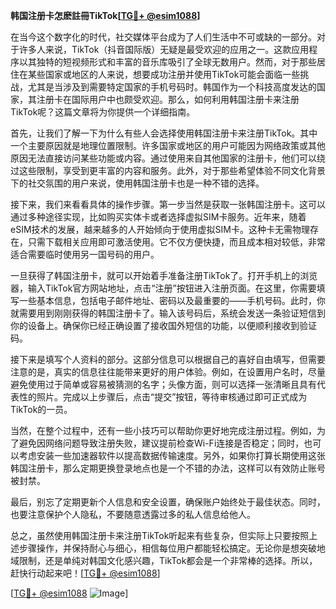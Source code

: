 **韩国注册卡怎麽註冊TikTok[[TG💪+ @esim1088](https://t.me/s/esim1088)]**

在当今这个数字化的时代，社交媒体平台成为了人们生活中不可或缺的一部分。对于许多人来说，TikTok（抖音国际版）无疑是最受欢迎的应用之一。这款应用程序以其独特的短视频形式和丰富的音乐库吸引了全球无数用户。然而，对于那些居住在某些国家或地区的人来说，想要成功注册并使用TikTok可能会面临一些挑战，尤其是当涉及到需要特定国家的手机号码时。韩国作为一个科技高度发达的国家，其注册卡在国际用户中也颇受欢迎。那么，如何利用韩国注册卡来注册TikTok呢？这篇文章将为你提供一个详细指南。

首先，让我们了解一下为什么有些人会选择使用韩国注册卡来注册TikTok。其中一个主要原因就是地理位置限制。许多国家或地区的用户可能因为网络政策或其他原因无法直接访问某些功能或内容。通过使用来自其他国家的注册卡，他们可以绕过这些限制，享受到更丰富的内容和服务。此外，对于那些希望体验不同文化背景下的社交氛围的用户来说，使用韩国注册卡也是一种不错的选择。

接下来，我们来看看具体的操作步骤。第一步当然是获取一张韩国注册卡。这可以通过多种途径实现，比如购买实体卡或者选择虚拟SIM卡服务。近年来，随着eSIM技术的发展，越来越多的人开始倾向于使用虚拟SIM卡。这种卡无需物理存在，只需下载相关应用即可激活使用。它不仅方便快捷，而且成本相对较低，非常适合需要临时使用另一国号码的用户。

一旦获得了韩国注册卡，就可以开始着手准备注册TikTok了。打开手机上的浏览器，输入TikTok官方网站地址，点击“注册”按钮进入注册页面。在这里，你需要填写一些基本信息，包括电子邮件地址、密码以及最重要的——手机号码。此时，你就需要用到刚刚获得的韩国注册卡了。输入该号码后，系统会发送一条验证短信到你的设备上。确保你已经正确设置了接收国外短信的功能，以便顺利接收到验证码。

接下来是填写个人资料的部分。这部分信息可以根据自己的喜好自由填写，但需要注意的是，真实的信息往往能带来更好的用户体验。例如，在设置用户名时，尽量避免使用过于简单或容易被猜测的名字；头像方面，则可以选择一张清晰且具有代表性的照片。完成以上步骤后，点击“提交”按钮，等待审核通过即可正式成为TikTok的一员。

当然，在整个过程中，还有一些小技巧可以帮助你更好地完成注册过程。例如，为了避免因网络问题导致注册失败，建议提前检查Wi-Fi连接是否稳定；同时，也可以考虑安装一些加速器软件以提高数据传输速度。另外，如果你打算长期使用这张韩国注册卡，那么定期更换登录地点也是一个不错的办法，这样可以有效防止账号被封禁。

最后，别忘了定期更新个人信息和安全设置，确保账户始终处于最佳状态。同时，也要注意保护个人隐私，不要随意透露过多的私人信息给他人。

总之，虽然使用韩国注册卡来注册TikTok听起来有些复杂，但实际上只要按照上述步骤操作，并保持耐心与细心，相信每位用户都能轻松搞定。无论你是想突破地域限制，还是单纯对韩国文化感兴趣，TikTok都会是一个非常棒的选择。所以，赶快行动起来吧！[[TG💪+ @esim1088](https://t.me/s/esim1088)]

[[TG💪+ @esim1088](https://t.me/s/esim1088) ![Image](https://i.postimg.cc/4NQfJmqS/Snipaste-2025-05-13-00-14-12.png)]